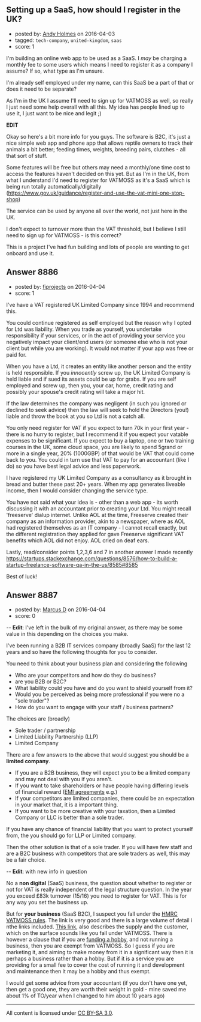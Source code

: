 ## Setting up a SaaS, how should I register in the UK?

- posted by: [Andy Holmes](https://stackexchange.com/users/1595018/andy-holmes) on 2016-04-03
- tagged: `tech-company`, `united-kingdom`, `saas`
- score: 1

I'm building an online web app to be used as a SaaS. I *may* be charging a monthly fee to some users which means I need to register it as a company I assume? If so, what type as I'm unsure.

I'm already self employed under my name, can this SaaS be a part of that or does it need to be separate?

As I'm in the UK I assume I'll need to sign up for VATMOSS as well, so really I just need some help overall with all this. My idea has people lined up to use it, I just want to be nice and legit ;)

**EDIT**

Okay so here's a bit more info for you guys. The software is B2C, it's just a nice simple web app and phone app that allows reptile owners to track their animals a bit better; feeding times, weights, breeding pairs, clutches - all that sort of stuff.

Some features will be free but others may need a monthly/one time cost to access the features haven't decided on this yet. But as I'm in the UK, from what I understand I'd need to register for VATMOSS as it's a SaaS which is being run totally automatically/digitally (https://www.gov.uk/guidance/register-and-use-the-vat-mini-one-stop-shop)

The service can be used by anyone all over the world, not just here in the UK.

I don't expect to turnover more than the VAT threshold, but I believe I still need to sign up for VATMOSS - is this correct?

This is a project I've had fun building and lots of people are wanting to get onboard and use it.


## Answer 8886

- posted by: [fiprojects](https://stackexchange.com/users/5370155/fiprojects) on 2016-04-04
- score: 1

I've have a VAT registered UK Limited Company since 1994 and recommend this.

You could continue registered as self employed but the reason why I opted for Ltd was liability. When you trade as yourself, you undertake responsibility if your services, or in the act of providing your service you negatively impact your client/end users (or someone else who is not your client but while you are working). It would not matter if your app was free or paid for.

When you have a Ltd, it creates an entity like another person and the entity is held responsible. If you *innocently* screw up, the UK Limited Company is held liable and if sued its assets could be up for grabs. If you are self employed and screw up, then you, your car, home, credit rating and possibly your spouse's credit rating will take a major hit.

If the law determines the company was negligent (in such you ignored or declined to seek advice) then the law will seek to hold the Directors (you!) liable and throw the book at you so Ltd is not a catch all.

You only need register for VAT if you expect to turn 70k in your first year - there is no hurry to register, but I recommend it if you expect your vatable expenses to be significant. If you expect to buy a laptop, one or two training courses in the UK, some cloud space, you are likely to spend 5grand or more in a single year, 20% (1000GBP) of that would be VAT that could come back to you.  You could in turn use that VAT to pay for an accountant (like I do) so you have best legal advice and less paperwork.

I have registered my UK Limited Company as a consultancy as it brought in bread and butter these past 20+ years. When my app generates liveable income, then I would consider changing the service type.

You have not said what your idea is - other than a web app - its worth discussing it with an accountant prior to creating your Ltd. You might recall 'freeserve' dialup internet. Unlike AOL at the time, Freeserve created their company as an information provider, akin to a newspaper, where as AOL had registered themselves as an IT company - I cannot recall exactly, but the different registration they applied for gave Freeserve significant VAT benefits which AOL did not enjoy. AOL cried on deaf ears.

Lastly, read/consider points 1,2,3,6 and 7 in another answer I made recently https://startups.stackexchange.com/questions/8576/how-to-build-a-startup-freelance-software-qa-in-the-us/8585#8585 

Best of luck!


## Answer 8887

- posted by: [Marcus D](https://stackexchange.com/users/258531/marcus-d) on 2016-04-04
- score: 0

<p>-- <strong>Edit</strong>: I've left in the bulk of my original answer, as there may be some value in this depending on the choices you make.</p>

<p>I've been running a B2B IT services company (broadly SaaS) for the last 12 years and so have the following thoughts for you to consider.</p>

<p>You need to think about your business plan and considering the following</p>

<ul>
<li>Who are your competitors and how do they do business?</li>
<li>are you B2B or B2C?</li>
<li>What liability could you have and do you want to shield yourself from it?</li>
<li>Would you be perceived as being more professional if you were no a "sole trader"?</li>
<li>How do you want to engage with your staff / business partners?</li>
</ul>

<p>The choices are (broadly)</p>

<ul>
<li>Sole trader / partnership</li>
<li>Limited Liability Partnership (LLP)</li>
<li>Limited Company</li>
</ul>

<p>There are a few answers to the above that would suggest you should be a <strong>limited company</strong>. </p>

<ul>
<li>If you are a B2B business, they will expect you to be a limited company and may not deal with you if you aren't.</li>
<li>If you want to take shareholders or have people having differing levels of financial reward (<a href="http://www.hmrc.gov.uk/manuals/essum/essum56100.htm" rel="nofollow">EMI agreements</a> e.g.)</li>
<li>If your competitors are limited companies, there could be an expectation in your market that, it is a important thing.</li>
<li>If you want to be more creative with your taxation, then a Limited Company or LLC is better than a sole trader.</li>
</ul>

<p>If you have any chance of financial liability that you want to protect yourself from, the you should go for LLP or Limited company.</p>

<p>Then the other solution is that of a sole trader. If you will have few staff and are a B2C business with competitors that are sole traders as well, this may be a fair choice.</p>

<p>-- <strong>Edit</strong>: with new info in question</p>

<p>No a <strong>non digital</strong> (SaaS) business, the question about whether to register or not for VAT is really independent of the legal structure question. In the year you exceed £83k turnover (15/16) you need to register for VAT. This is for any way you set the business up. </p>

<p>But for <strong>your business</strong> (SaaS B2C), I suspect you fall under the <a href="https://www.gov.uk/government/publications/revenue-and-customs-brief-4-2016-vat-moss-simplifications-for-businesses-trading-below-the-vat-registration-threshold/revenue-and-customs-brief-4-2016-vat-moss-simplifications-for-businesses-trading-below-the-vat-registration-threshold" rel="nofollow">HMRC VATMOSS rules</a>. The link is very good and there is a large volume of detail i nthe links included. <a href="https://www.gov.uk/government/publications/vat-supplying-digital-services-to-private-consumers/vat-businesses-supplying-digital-services-to-private-consumers#defining-digital-services" rel="nofollow">This link</a>, also describes the supply and the customer, which on the surface sounds like you fall under VATMOSS. There is however a clause that if you are <a href="https://www.gov.uk/government/publications/revenue-and-customs-brief-4-2016-vat-moss-simplifications-for-businesses-trading-below-the-vat-registration-threshold/revenue-and-customs-brief-4-2016-vat-moss-simplifications-for-businesses-trading-below-the-vat-registration-threshold#consider-if-youre-in-business--and-therefore-within-the-scope-of-the-changes" rel="nofollow">funding a hobby</a>, and not running a business, then you are exempt from VATMOSS. So I guess if you are marketing it, and aiming to make money from it in a significant way then it is perhaps a business rather than a hobby. But if it is a service you are providing for a small fee to cover the cost of running it and development and maintenance then it may be a hobby and thus exempt.</p>

<p>I would get some advice from your accountant (if you don't have one yet, then get a good one, they are worth their weight in gold - mine saved me about 1% of TO/year when I changed to him about 10 years ago)</p>




---

All content is licensed under [CC BY-SA 3.0](https://creativecommons.org/licenses/by-sa/3.0/).
